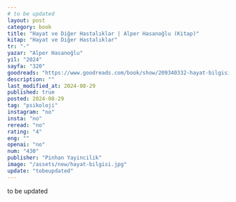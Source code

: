 ```yaml
---
# to be updated
layout: post
category: book
title: "Hayat ve Diğer Hastalıklar | Alper Hasanoğlu (Kitap)"
kitap: "Hayat ve Diğer Hastalıklar"
tr: "-"
yazar: "Alper Hasanoğlu"
yil: "2024"
sayfa: "320"
goodreads: "https://www.goodreads.com/book/show/209340332-hayat-bilgisi-bir-hayat-acemisinin-notlar"
description: ""
last_modified_at: 2024-08-29
published: true
posted: 2024-08-29
tag: "psikoloji"
instagram: "no"
insta: "no"
reread: "no"
rating: "4"
eng: ""
openai: "no"
num: "430"
publisher: "Pinhan Yayincilik"
image: "/assets/new/hayat-bilgisi.jpg"
update: "tobeupdated"
---
```


to be updated
